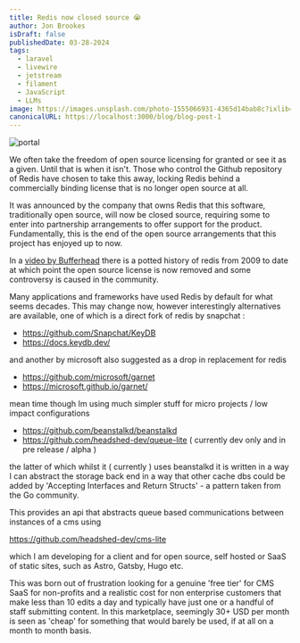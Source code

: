 ```yaml
---
title: Redis now closed source 😭
author: Jon Brookes
isDraft: false
publishedDate: 03-28-2024
tags:
  - laravel 
  - livewire 
  - jetstream 
  - filament 
  - JavaScript
  - LLMs
image: https://images.unsplash.com/photo-1555066931-4365d14bab8c?ixlib=rb-4.0.3&ixid=MnwxMjA3fDB8MHxwaG90by1wYWdlfHx8fGVufDB8fHx8&auto=format&fit=crop&w=1470&q=80
canonicalURL: https://localhost:3000/blog/blog-post-1
---
```


![portal](/images/portculis02.webp)

We often take the freedom of open source licensing for granted or see it as a given. Until that is when it isn't. Those who control the Github repository of Redis have chosen to take this away, locking Redis behind a commercially binding license that is no longer open source at all.

It was announced by the company that owns Redis that this software, traditionally open source, will now be closed source, requiring some to enter into partnership arrangements to offer support for the product. Fundamentally, this is the end of the open source arrangements that this project has enjoyed up to now. 

In a [video by Bufferhead](https://www.youtube.com/watch?v=S3LtOQDxCJk) there is a potted history of redis from 2009 to date at which point the open source license is now removed and some controversy is caused in the community.

Many applications and frameworks have used Redis by default for what seems decades. This may change now, however interestingly alternatives are available, one of which is a direct fork of redis by snapchat :

 * https://github.com/Snapchat/KeyDB
 * https://docs.keydb.dev/

and another by microsoft also suggested as a drop in replacement for redis

 * https://github.com/microsoft/garnet
 * https://microsoft.github.io/garnet/

mean time though Im using much simpler stuff for micro projects / low impact configurations

 * https://github.com/beanstalkd/beanstalkd
 * https://github.com/headshed-dev/queue-lite ( currently dev only and in pre release / alpha )

the latter of which whilst it ( currently ) uses beanstalkd it is written in a way I can abstract the storage back end in a way that other cache dbs could be added by 'Accepting Interfaces and Return Structs' - a pattern taken from the Go community.

This provides an api that abstracts queue based communications between instances of a cms using 

https://github.com/headshed-dev/cms-lite

which I am developing for a client and for open source, self hosted or SaaS of static sites, such as Astro, Gatsby, Hugo etc. 

This was born out of frustration looking for a genuine 'free tier' for CMS SaaS for non-profits and a realistic cost for non enterprise customers that make less than 10 edits a day and typically have just one or a handful of staff submitting content. In this marketplace, seemingly 30+ USD per month is seen as 'cheap' for something that would barely be used, if at all on a month to month basis.